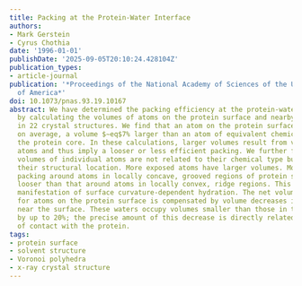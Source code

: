 ```yaml
---
title: Packing at the Protein-Water Interface
authors:
- Mark Gerstein
- Cyrus Chothia
date: '1996-01-01'
publishDate: '2025-09-05T20:10:24.428104Z'
publication_types:
- article-journal
publication: '*Proceedings of the National Academy of Sciences of the United States
  of America*'
doi: 10.1073/pnas.93.19.10167
abstract: We have determined the packing efficiency at the protein-water interface
  by calculating the volumes of atoms on the protein surface and nearby water molecules
  in 22 crystal structures. We find that an atom on the protein surface occupies,
  on average, a volume $∼eq$7% larger than an atom of equivalent chemical type in
  the protein core. In these calculations, larger volumes result from voids between
  atoms and thus imply a looser or less efficient packing. We further find that the
  volumes of individual atoms are not related to their chemical type but rather to
  their structural location. More exposed atoms have larger volumes. Moreover, the
  packing around atoms in locally concave, grooved regions of protein surfaces is
  looser than that around atoms in locally convex, ridge regions. This as a direct
  manifestation of surface curvature-dependent hydration. The net volume increase
  for atoms on the protein surface is compensated by volume decreases in water molecules
  near the surface. These waters occupy volumes smaller than those in the bulk solvent
  by up to 20%; the precise amount of this decrease is directly related to the extent
  of contact with the protein.
tags:
- protein surface
- solvent structure
- Voronoi polyhedra
- x-ray crystal structure
---
```


